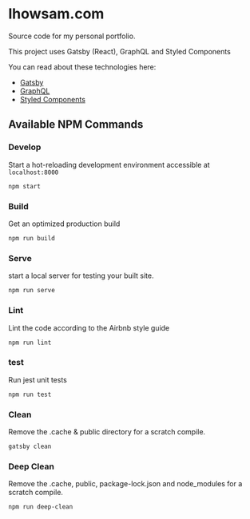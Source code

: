 # lhowsam.com

Source code for my personal portfolio.

This project uses Gatsby (React), GraphQL and Styled Components

You can read about these technologies here:

- [Gatsby](https://www.gatsbyjs.org/)
- [GraphQL](https://graphql.org/)
- [Styled Components](https://www.styled-components.com/)
  <br />

## Available NPM Commands

### Develop

Start a hot-reloading development environment accessible at `localhost:8000`

```shell
npm start
```

### Build

Get an optimized production build

```shell
npm run build
```

### Serve

start a local server for testing your built site.

```shell
npm run serve
```

### Lint

Lint the code according to the Airbnb style guide

```shell
npm run lint
```

### test

Run jest unit tests

```shell
npm run test
```

### Clean

Remove the .cache & public directory for a scratch compile.

```shell
gatsby clean
```

### Deep Clean

Remove the .cache, public, package-lock.json and node_modules for a scratch compile.

```shell
npm run deep-clean
```
